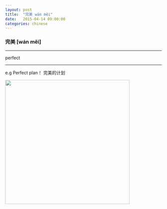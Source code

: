 ```yaml
---
layout: post
title:  "完美 wán měi"
date:   2015-04-14 09:00:00
categories: chinese
---
```

### 完美 [wán měi]
-----------

perfect

-----------

e.g Perfect plan！ 完美的计划

<img width="400" src="/wombats-learning/images/perfect.jpg"/>
